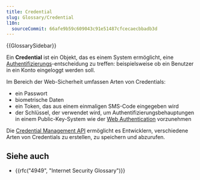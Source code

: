 ```yaml
---
title: Credential
slug: Glossary/Credential
l10n:
  sourceCommit: 66afe9b59c609043c91e51487cfcecaecbbadb3d
---
```


{{GlossarySidebar}}

Ein **Credential** ist ein Objekt, das es einem System ermöglicht, eine [Authentifizierungs](/de/docs/Glossary/authentication)-entscheidung zu treffen: beispielsweise ob ein Benutzer in ein Konto eingeloggt werden soll.

Im Bereich der Web-Sicherheit umfassen Arten von Credentials:

- ein Passwort
- biometrische Daten
- ein Token, das aus einem einmaligen SMS-Code eingegeben wird
- der Schlüssel, der verwendet wird, um Authentifizierungsbehauptungen in einem Public-Key-System wie der [Web Authentication](/de/docs/Web/API/Web_Authentication_API) vorzunehmen

Die [Credential Management API](/de/docs/Web/API/Credential_Management_API) ermöglicht es Entwicklern, verschiedene Arten von Credentials zu erstellen, zu speichern und abzurufen.

## Siehe auch

- {{rfc("4949", "Internet Security Glossary")}}

